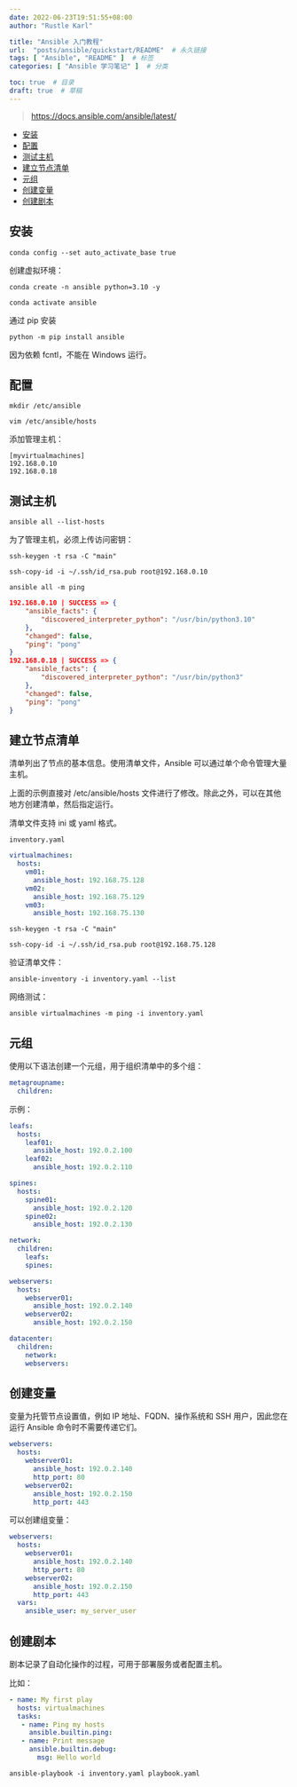 ```yaml
---
date: 2022-06-23T19:51:55+08:00
author: "Rustle Karl"

title: "Ansible 入门教程"
url:  "posts/ansible/quickstart/README"  # 永久链接
tags: [ "Ansible", "README" ]  # 标签
categories: [ "Ansible 学习笔记" ]  # 分类

toc: true  # 目录
draft: true  # 草稿
---
```


> https://docs.ansible.com/ansible/latest/

- [安装](#安装)
- [配置](#配置)
- [测试主机](#测试主机)
- [建立节点清单](#建立节点清单)
- [元组](#元组)
- [创建变量](#创建变量)
- [创建剧本](#创建剧本)

## 安装

```shell
conda config --set auto_activate_base true
```

创建虚拟环境：

```shell
conda create -n ansible python=3.10 -y
```

```shell
conda activate ansible
```

通过 pip 安装

```shell
python -m pip install ansible
```

因为依赖 fcntl，不能在 Windows 运行。

## 配置

```shell
mkdir /etc/ansible
```

```shell
vim /etc/ansible/hosts
```

添加管理主机：

```shell
[myvirtualmachines]
192.168.0.10
192.168.0.18
```

## 测试主机

```shell
ansible all --list-hosts
```

为了管理主机，必须上传访问密钥：

```shell
ssh-keygen -t rsa -C "main"
```

```shell
ssh-copy-id -i ~/.ssh/id_rsa.pub root@192.168.0.10
```

```shell
ansible all -m ping
```

```json
192.168.0.10 | SUCCESS => {
    "ansible_facts": {
        "discovered_interpreter_python": "/usr/bin/python3.10"
    },
    "changed": false,
    "ping": "pong"
}
192.168.0.18 | SUCCESS => {
    "ansible_facts": {
        "discovered_interpreter_python": "/usr/bin/python3"
    },
    "changed": false,
    "ping": "pong"
}
```

## 建立节点清单

清单列出了节点的基本信息。使用清单文件，Ansible 可以通过单个命令管理大量主机。

上面的示例直接对 /etc/ansible/hosts 文件进行了修改。除此之外，可以在其他地方创建清单，然后指定运行。

清单文件支持 ini 或 yaml 格式。

`inventory.yaml`

```yaml
virtualmachines:
  hosts:
    vm01:
      ansible_host: 192.168.75.128
    vm02:
      ansible_host: 192.168.75.129
    vm03:
      ansible_host: 192.168.75.130
```

```shell
ssh-keygen -t rsa -C "main"
```

```shell
ssh-copy-id -i ~/.ssh/id_rsa.pub root@192.168.75.128
```

验证清单文件：

```shell
ansible-inventory -i inventory.yaml --list
```

网络测试：

```shell
ansible virtualmachines -m ping -i inventory.yaml
```

## 元组

使用以下语法创建一个元组，用于组织清单中的多个组：

```yaml
metagroupname:
  children:
```

示例：

```yaml
leafs:
  hosts:
    leaf01:
      ansible_host: 192.0.2.100
    leaf02:
      ansible_host: 192.0.2.110

spines:
  hosts:
    spine01:
      ansible_host: 192.0.2.120
    spine02:
      ansible_host: 192.0.2.130

network:
  children:
    leafs:
    spines:

webservers:
  hosts:
    webserver01:
      ansible_host: 192.0.2.140
    webserver02:
      ansible_host: 192.0.2.150

datacenter:
  children:
    network:
    webservers:
```

## 创建变量

变量为托管节点设置值，例如 IP 地址、FQDN、操作系统和 SSH 用户，因此您在运行 Ansible 命令时不需要传递它们。

```yaml
webservers:
  hosts:
    webserver01:
      ansible_host: 192.0.2.140
      http_port: 80
    webserver02:
      ansible_host: 192.0.2.150
      http_port: 443
```

可以创建组变量：

```yaml
webservers:
  hosts:
    webserver01:
      ansible_host: 192.0.2.140
      http_port: 80
    webserver02:
      ansible_host: 192.0.2.150
      http_port: 443
  vars:
    ansible_user: my_server_user
```

## 创建剧本

剧本记录了自动化操作的过程，可用于部署服务或者配置主机。

比如：

```yml
- name: My first play
  hosts: virtualmachines
  tasks:
   - name: Ping my hosts
     ansible.builtin.ping:
   - name: Print message
     ansible.builtin.debug:
       msg: Hello world
```

```shell
ansible-playbook -i inventory.yaml playbook.yaml
```

```shell

```

```shell

```

```shell

```

```shell

```

```shell

```

